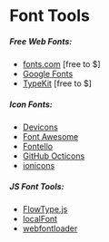 # Font Tools 

##### Free Web Fonts:

* [fonts.com](http://www.fonts.com/) [free to $]
* [Google Fonts](http://fortawesome.github.io/Font-Awesome/)
* [TypeKit](https://typekit.com) [free to $]

##### Icon Fonts:

* [Devicons](http://vorillaz.github.io/devicons/#/main)
* [Font Awesome](http://fortawesome.github.io/Font-Awesome/)
* [Fontello](http://fontello.com/)
* [GitHub Octicons](https://octicons.github.com/)
* [ionicons](http://ionicons.com/)

##### JS Font Tools:

* [FlowType.js](http://simplefocus.com/flowtype/)
* [localFont](https://github.com/jaicab/localFont)
* [webfontloader](https://github.com/typekit/webfontloader)










































 






